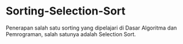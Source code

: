 # Sorting-Selection-Sort
Penerapan salah satu sorting yang dipelajari di Dasar Algoritma dan Pemrograman, salah satunya adalah Selection Sort.
